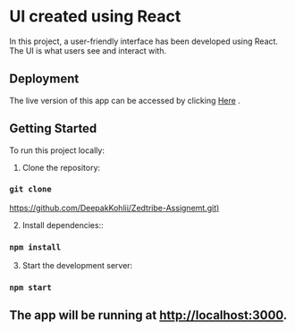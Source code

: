 # UI created using React 

In this project, a user-friendly interface has been developed using React. The UI is what users see and interact with.

## Deployment

The live version of this app can be accessed by clicking [Here](https://zedtribe-assign.vercel.app/)  .

## Getting Started
To run this project locally:

1. Clone the repository:

### `git clone`
[https://github.com/DeepakKohlii/Zedtribe-Assignemt.git)](https://github.com/DeepakKohlii/Zedtribe-Assignemt.git)

2. Install dependencies::

### `npm install`

3. Start the development server:

### `npm start`

## The app will be running at [http://localhost:3000](http://localhost:3000).


